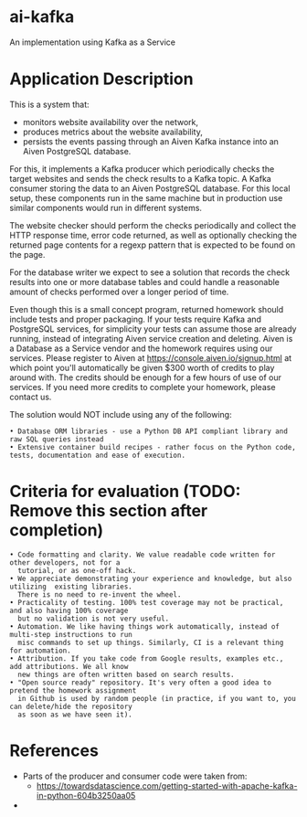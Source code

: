 # ai-kafka

An implementation using Kafka as a Service

# Application Description

This is a system that:
 * monitors website availability over the network,
 * produces metrics about the website availability,
 * persists the events passing through an Aiven Kafka instance into an Aiven PostgreSQL database.

For this, it implements a Kafka producer which periodically checks the target websites and sends 
the check results to a Kafka topic. A Kafka consumer storing the data to an Aiven PostgreSQL database.
For this local setup, these components run in the same machine but in production use similar components
would run in different systems.

The website checker should perform the checks periodically and collect the HTTP response time,
error code returned, as well as optionally checking the returned page contents for a regexp pattern
that is expected to be found on the page.

For the database writer we expect to see a solution that records the check results into one or more
database tables and could handle a reasonable amount of checks performed over a longer period of time.

Even though this is a small concept program, returned homework should include tests and proper packaging. If your tests require Kafka and PostgreSQL services, for simplicity your tests can assume those are already running, instead of integrating Aiven service creation and deleting.
Aiven is a Database as a Service vendor and the homework requires using our services. Please register to Aiven at https://console.aiven.io/signup.html at which point you'll automatically be given $300 worth of credits to play around with. The credits should be enough for a few hours of use of our services. If you need more credits to complete your homework, please contact us.

The solution would NOT include using any of the following:

    • Database ORM libraries - use a Python DB API compliant library and raw SQL queries instead
    • Extensive container build recipes - rather focus on the Python code, tests, documentation and ease of execution.
      
# Criteria for evaluation (TODO: Remove this section after completion)
    • Code formatting and clarity. We value readable code written for other developers, not for a
      tutorial, or as one-off hack.
    • We appreciate demonstrating your experience and knowledge, but also utilizing  existing libraries.
      There is no need to re-invent the wheel.
    • Practicality of testing. 100% test coverage may not be practical, and also having 100% coverage
      but no validation is not very useful.
    • Automation. We like having things work automatically, instead of multi-step instructions to run
      misc commands to set up things. Similarly, CI is a relevant thing for automation.
    • Attribution. If you take code from Google results, examples etc., add attributions. We all know
      new things are often written based on search results.
    • "Open source ready" repository. It's very often a good idea to pretend the homework assignment
      in Github is used by random people (in practice, if you want to, you can delete/hide the repository
      as soon as we have seen it).
      


# References

* Parts of the producer and consumer code were taken from: 
  - https://towardsdatascience.com/getting-started-with-apache-kafka-in-python-604b3250aa05
* 
